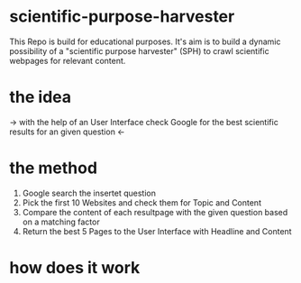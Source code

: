# scientific-purpose-harvester
This Repo is build for educational purposes. It's aim is to build a dynamic possibility of a "scientific purpose harvester" (SPH) to crawl scientific webpages for relevant content.

# the idea

-> with the help of an User Interface check Google for the best scientific results for an given question <-

# the method

1. Google search the insertet question
2. Pick the first 10 Websites and check them for Topic and Content
3. Compare the content of each resultpage with the given question based on a matching factor
4. Return the best 5 Pages to the User Interface with Headline and Content

# how does it work
